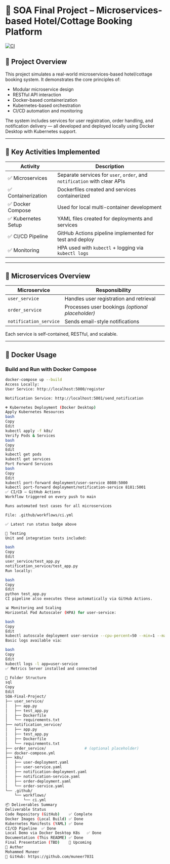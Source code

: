 # 🏨 SOA Final Project – Microservices-based Hotel/Cottage Booking Platform

[![CI](https://github.com/muneer7031/SOA-Final-Project/actions/workflows/ci.yml/badge.svg)](https://github.com/muneer7031/SOA-Final-Project/actions)

## 📘 Project Overview

This project simulates a real-world microservices-based hotel/cottage booking system. It demonstrates the core principles of:

- Modular microservice design
- RESTful API interaction
- Docker-based containerization
- Kubernetes-based orchestration
- CI/CD automation and monitoring

The system includes services for user registration, order handling, and notification delivery — all developed and deployed locally using Docker Desktop with Kubernetes support.

---

## 🔧 Key Activities Implemented

| Activity                | Description                                                                 |
|------------------------|-----------------------------------------------------------------------------|
| ✅ Microservices        | Separate services for `user`, `order`, and `notification` with clear APIs  |
| ✅ Containerization     | Dockerfiles created and services containerized                             |
| ✅ Docker Compose       | Used for local multi-container development                                 |
| ✅ Kubernetes Setup     | YAML files created for deployments and services                            |
| ✅ CI/CD Pipeline       | GitHub Actions pipeline implemented for test and deploy                    |
| ✅ Monitoring           | HPA used with `kubectl` + logging via `kubectl logs`                       |

---

## 🧱 Microservices Overview

| Microservice          | Responsibility                                      |
|-----------------------|------------------------------------------------------|
| `user_service`        | Handles user registration and retrieval              |
| `order_service`       | Processes user bookings *(optional placeholder)*     |
| `notification_service`| Sends email-style notifications                      |

Each service is self-contained, RESTful, and scalable.

---

## 🐳 Docker Usage

### Build and Run with Docker Compose

```bash
docker-compose up --build
Access Locally:
User Service: http://localhost:5000/register

Notification Service: http://localhost:5001/send_notification

☸️ Kubernetes Deployment (Docker Desktop)
Apply Kubernetes Resources
bash
Copy
Edit
kubectl apply -f k8s/
Verify Pods & Services
bash
Copy
Edit
kubectl get pods
kubectl get services
Port Forward Services
bash
Copy
Edit
kubectl port-forward deployment/user-service 8080:5000
kubectl port-forward deployment/notification-service 8181:5001
✅ CI/CD – GitHub Actions
Workflow triggered on every push to main

Runs automated test cases for all microservices

File: .github/workflows/ci.yml

✅ Latest run status badge above

🧪 Testing
Unit and integration tests included:

bash
Copy
Edit
user_service/test_app.py
notification_service/test_app.py
Run locally:

bash
Copy
Edit
python test_app.py
CI pipeline also executes these automatically via GitHub Actions.

📊 Monitoring and Scaling
Horizontal Pod Autoscaler (HPA) for user-service:

bash
Copy
Edit
kubectl autoscale deployment user-service --cpu-percent=50 --min=1 --max=5
Basic logs available via:

bash
Copy
Edit
kubectl logs -l app=user-service
✅ Metrics Server installed and connected

📁 Folder Structure
sql
Copy
Edit
SOA-Final-Project/
├── user_service/
│   ├── app.py
│   ├── test_app.py
│   ├── Dockerfile
│   └── requirements.txt
├── notification_service/
│   ├── app.py
│   ├── test_app.py
│   ├── Dockerfile
│   └── requirements.txt
├── order_service/                 # (optional placeholder)
├── docker-compose.yml
├── k8s/
│   ├── user-deployment.yaml
│   ├── user-service.yaml
│   ├── notification-deployment.yaml
│   ├── notification-service.yaml
│   ├── order-deployment.yaml
│   └── order-service.yaml
└── .github/
    └── workflows/
        └── ci.yml
📦 Deliverables Summary
Deliverable	Status
Code Repository (GitHub)	✅ Complete
Docker Images (Local Build)	✅ Done
Kubernetes Manifests (YAML)	✅ Done
CI/CD Pipeline	✅ Done
Local Demo via Docker Desktop K8s	✅ Done
Documentation (This README)	✅ Done
Final Presentation (TBD)	🚧 Upcoming
🧠 Author
Mohammed Muneer
🔗 GitHub: https://github.com/muneer7031

